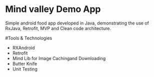 # Mind valley Demo App
Simple android food app developed in Java, demonstrating the use of RxJava, Retrofit, MVP and Clean code architecture. 

#Tools & Technologies
- RXAndroid 
- Retrofit 
- Mind Lib for Image Cachingand Downloading
- Butter Knife
- Unit Testing 

